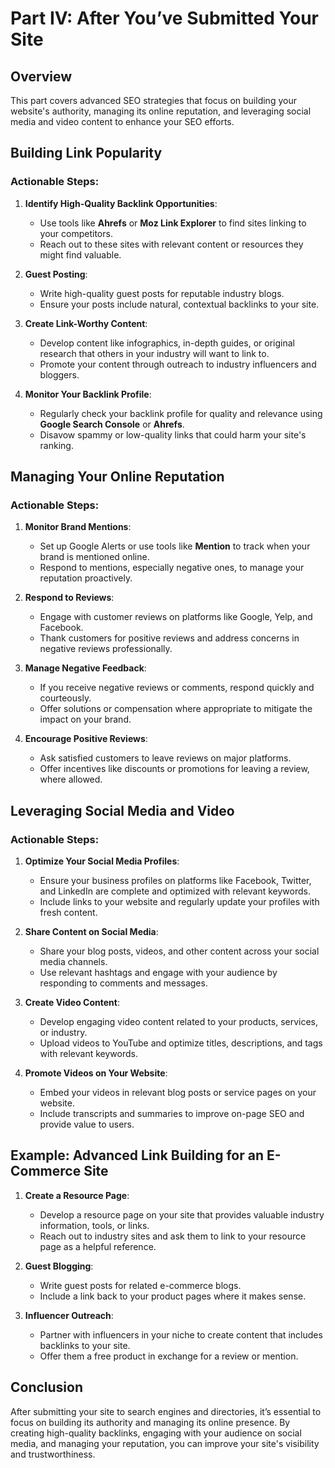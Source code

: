 # Part IV: After You’ve Submitted Your Site

## Overview

This part covers advanced SEO strategies that focus on building your website's authority, managing its online reputation, and leveraging social media and video content to enhance your SEO efforts.

## Building Link Popularity

### Actionable Steps:

1. **Identify High-Quality Backlink Opportunities**:
   - Use tools like **Ahrefs** or **Moz Link Explorer** to find sites linking to your competitors.
   - Reach out to these sites with relevant content or resources they might find valuable.

2. **Guest Posting**:
   - Write high-quality guest posts for reputable industry blogs.
   - Ensure your posts include natural, contextual backlinks to your site.

3. **Create Link-Worthy Content**:
   - Develop content like infographics, in-depth guides, or original research that others in your industry will want to link to.
   - Promote your content through outreach to industry influencers and bloggers.

4. **Monitor Your Backlink Profile**:
   - Regularly check your backlink profile for quality and relevance using **Google Search Console** or **Ahrefs**.
   - Disavow spammy or low-quality links that could harm your site's ranking.

## Managing Your Online Reputation

### Actionable Steps:

1. **Monitor Brand Mentions**:
   - Set up Google Alerts or use tools like **Mention** to track when your brand is mentioned online.
   - Respond to mentions, especially negative ones, to manage your reputation proactively.

2. **Respond to Reviews**:
   - Engage with customer reviews on platforms like Google, Yelp, and Facebook.
   - Thank customers for positive reviews and address concerns in negative reviews professionally.

3. **Manage Negative Feedback**:
   - If you receive negative reviews or comments, respond quickly and courteously.
   - Offer solutions or compensation where appropriate to mitigate the impact on your brand.

4. **Encourage Positive Reviews**:
   - Ask satisfied customers to leave reviews on major platforms.
   - Offer incentives like discounts or promotions for leaving a review, where allowed.

## Leveraging Social Media and Video

### Actionable Steps:

1. **Optimize Your Social Media Profiles**:
   - Ensure your business profiles on platforms like Facebook, Twitter, and LinkedIn are complete and optimized with relevant keywords.
   - Include links to your website and regularly update your profiles with fresh content.

2. **Share Content on Social Media**:
   - Share your blog posts, videos, and other content across your social media channels.
   - Use relevant hashtags and engage with your audience by responding to comments and messages.

3. **Create Video Content**:
   - Develop engaging video content related to your products, services, or industry.
   - Upload videos to YouTube and optimize titles, descriptions, and tags with relevant keywords.

4. **Promote Videos on Your Website**:
   - Embed your videos in relevant blog posts or service pages on your website.
   - Include transcripts and summaries to improve on-page SEO and provide value to users.

## Example: Advanced Link Building for an E-Commerce Site

1. **Create a Resource Page**:
   - Develop a resource page on your site that provides valuable industry information, tools, or links.
   - Reach out to industry sites and ask them to link to your resource page as a helpful reference.

2. **Guest Blogging**:
   - Write guest posts for related e-commerce blogs.
   - Include a link back to your product pages where it makes sense.

3. **Influencer Outreach**:
   - Partner with influencers in your niche to create content that includes backlinks to your site.
   - Offer them a free product in exchange for a review or mention.

## Conclusion

After submitting your site to search engines and directories, it’s essential to focus on building its authority and managing its online presence. By creating high-quality backlinks, engaging with your audience on social media, and managing your reputation, you can improve your site's visibility and trustworthiness.
